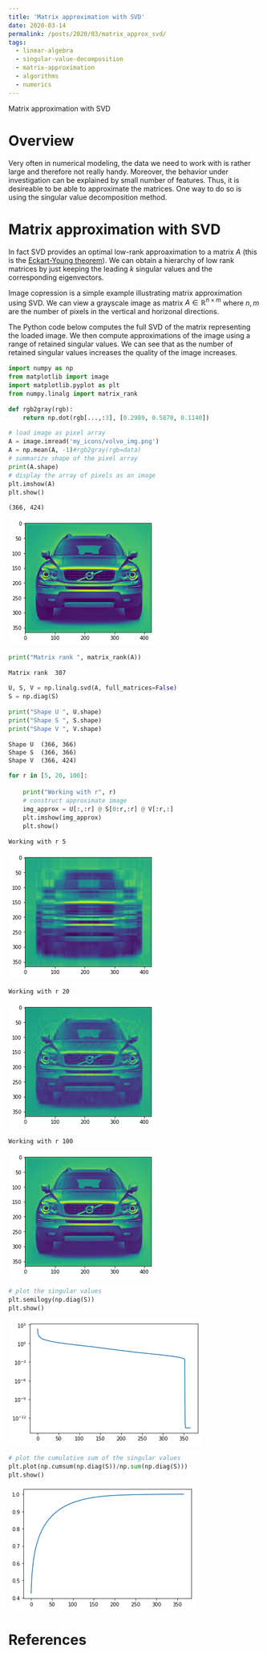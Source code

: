 ```yaml
---
title: 'Matrix approximation with SVD'
date: 2020-03-14
permalink: /posts/2020/03/matrix_approx_svd/
tags:
  - linear-algebra
  - singular-value-decomposition
  - matrix-approximation
  - algorithms
  - numerics
---
```


Matrix approximation with SVD


Overview
======

Very often in numerical modeling, the data we need to work with is rather large and therefore not really handy. Moreover, the behavior under investigation can be explained by small number of features. Thus, it is desireable to be able to approximate the matrices. One way to do so  is using the singular value decomposition method. 

Matrix approximation with SVD
======

In fact SVD provides an optimal low-rank approaximation to a matrix $A$ (this is the <a href="https://en.wikipedia.org/wiki/Low-rank_approximation">Eckart-Young theorem</a>). We can obtain a hierarchy of low rank matrices by just keeping the leading $k$ singular values and the corresponding eigenvectors.

Image copression is a simple example illustrating matrix approximation using SVD. We can view a grayscale image as matrix $A \in \mathbb{R}^{n\times m}$ where $n, m$ are the number of pixels in the vertical and horizonal directions.  

The Python code below computes the full SVD of the matrix representing the loaded image. We then compute approximations of the image using a range of retained singular values. We can see that as the number of retained singular values increases the quality of the image increases.


```python
import numpy as np
from matplotlib import image
import matplotlib.pyplot as plt
from numpy.linalg import matrix_rank
```


```python
def rgb2gray(rgb):
    return np.dot(rgb[...,:3], [0.2989, 0.5870, 0.1140])
```


```python
# load image as pixel array
A = image.imread('my_icons/volvo_img.png')
A = np.mean(A, -1)#rgb2gray(rgb=data)
# summarize shape of the pixel array
print(A.shape)
# display the array of pixels as an image
plt.imshow(A)
plt.show()
```

    (366, 424)



![png](/images/output_11_1.png)



```python
print("Matrix rank ", matrix_rank(A))
```

    Matrix rank  307



```python
U, S, V = np.linalg.svd(A, full_matrices=False)
S = np.diag(S)
```


```python
print("Shape U ", U.shape)
print("Shape S ", S.shape)
print("Shape V ", V.shape)
```

    Shape U  (366, 366)
    Shape S  (366, 366)
    Shape V  (366, 424)



```python
for r in [5, 20, 100]:
    
    print("Working with r", r)
    # construct approximate image
    img_approx = U[:,:r] @ S[0:r,:r] @ V[:r,:] 
    plt.imshow(img_approx)
    plt.show()
```

    Working with r 5



![png](/images/output_15_1.png)


    Working with r 20



![png](/images/output_15_3.png)


    Working with r 100



![png](/images/output_15_5.png)



```python
# plot the singular values
plt.semilogy(np.diag(S))
plt.show()

```


![png](/images/output_16_0.png)



```python
# plot the cumulative sum of the singular values
plt.plot(np.cumsum(np.diag(S))/np.sum(np.diag(S)))
plt.show()
```


![png](/images/output_17_0.png)


References
======
